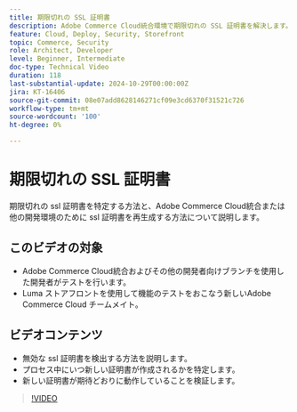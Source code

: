 ```yaml
---
title: 期限切れの SSL 証明書
description: Adobe Commerce Cloud統合環境で期限切れの SSL 証明書を解決します。
feature: Cloud, Deploy, Security, Storefront
topic: Commerce, Security
role: Architect, Developer
level: Beginner, Intermediate
doc-type: Technical Video
duration: 118
last-substantial-update: 2024-10-29T00:00:00Z
jira: KT-16406
source-git-commit: 08e07add8628146271cf09e3cd6370f31521c726
workflow-type: tm+mt
source-wordcount: '100'
ht-degree: 0%

---
```



# 期限切れの SSL 証明書

期限切れの ssl 証明書を特定する方法と、Adobe Commerce Cloud統合または他の開発環境のために ssl 証明書を再生成する方法について説明します。

## このビデオの対象

- Adobe Commerce Cloud統合およびその他の開発者向けブランチを使用した開発者がテストを行います。
- Luma ストアフロントを使用して機能のテストをおこなう新しいAdobe Commerce Cloud チームメイト。

## ビデオコンテンツ

- 無効な ssl 証明書を検出する方法を説明します。
- プロセス中にいつ新しい証明書が作成されるかを特定します。
- 新しい証明書が期待どおりに動作していることを検証します。&#x200B;

>[!VIDEO](https://video.tv.adobe.com/v/3439749?learn=on&captions=jpn)
